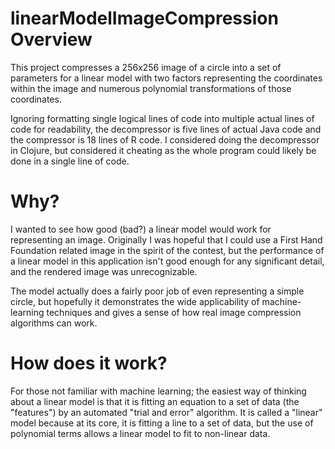 # linearModelImageCompression Overview

This project compresses a 256x256 image of a circle into a set of parameters for a linear model with two factors representing the coordinates within the image and numerous polynomial transformations of those coordinates.

Ignoring formatting single logical lines of code into multiple actual lines of code for readability, the decompressor is five lines of actual Java code and the compressor is 18 lines of R code.  I considered doing the decompressor in Clojure, but considered it cheating as the whole program could likely be done in a single line of code.

# Why?

I wanted to see how good (bad?) a linear model would work for representing an image.  Originally I was hopeful that I could use a First Hand Foundation related image in the spirit of the contest, but the performance of a linear model in this application isn't good enough for any significant detail, and the rendered image was unrecognizable.

The model actually does a fairly poor job of even representing a simple circle, but hopefully it demonstrates the wide applicability of machine-learning techniques and gives a sense of how real image compression algorithms can work.

# How does it work?

For those not familiar with machine learning; the easiest way of thinking about a linear model is that it is fitting an equation to a set of data (the "features") by an automated "trial and error" algorithm.  It is called a "linear" model because at its core, it is fitting a line to a set of data, but the use of polynomial terms allows a linear model to fit to non-linear data.

